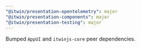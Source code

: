 ```yaml
---
"@itwin/presentation-opentelemetry": major
"@itwin/presentation-components": major
"@itwin/presentation-testing": major
---
```


Bumped `AppUI` and `itwinjs-core` peer dependencies.
